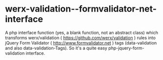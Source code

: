 # werx-validation--formvalidator-net-interface
A php interface function (yes, a blank function, not an abstract class) which transforms  werx/validation ( https://github.com/werx/validation ) rules  into  jQuery Form Validator ( http://www.formvalidator.net )  tags (data-validation and also data-validation-Tags). So it's a quite easy php-jquery-form-validation interface.
